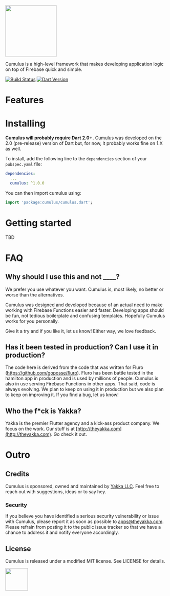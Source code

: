 
<img src="https://storage.googleapis.com/yakka-logos/logo_cumulus.png" align="center" width="160">

Cumulus is a high-level framework that makes developing application logic on top of Firebase quick and simple.

[![Build Status](https://travis-ci.org/theyakka/cumulus.svg?branch=master)](https://travis-ci.org/theyakka/cumulus)
[![Dart Version](https://img.shields.io/badge/Dart-2.0+-lightgrey.svg)](https://dartlang.org/)

# Features


# Installing

**Cumulus will probably require Dart 2.0+.** Cumulus was developed on the 2.0 (pre-release) version of Dart but, for now, it probably works fine on 1.X as well.

To install, add the following line to the `dependencies` section of your `pubspec.yaml` file:

```yaml
dependencies:
  ...
  cumulus: ^1.0.0

```

You can then import cumulus using:

```dart
import 'package:cumulus/cumulus.dart';
```

# Getting started

TBD


# FAQ

## Why should I use this and not ____?

We prefer you use whatever you want. Cumulus is, most likely, no better or worse than the alternatives.

Cumulus was designed and developed because of an actual need to make working with Firebase Functions easier and faster. Developing apps should be fun, not tedious boilerplate and confusing templates. Hopefully Cumulus works for you personally.

Give it a try and if you like it, let us know! Either way, we love feedback.

## Has it been tested in production? Can I use it in production?

The code here is derived from the code that was written for Fluro (https://github.com/goposse/fluro). Fluro has been battle tested in the hamilton app in production and is used by millions of people. Cumulus is also in use serving Firebase Functions in other apps. That said, code is always evolving. We plan to keep on using it in production but we also plan to keep on improving it. If you find a bug, let us know!

## Who the f*ck is Yakka?

Yakka is the premier Flutter agency and a kick-ass product company. We focus on the work. Our stuff is at [http://theyakka.com](http://theyakka.com). Go check it out.

# Outro

## Credits

Cumulus is sponsored, owned and maintained by [Yakka LLC](http://theyakka.com). Feel free to reach out with suggestions, ideas or to say hey.

### Security

If you believe you have identified a serious security vulnerability or issue with Cumulus, please report it as soon as possible to apps@theyakka.com. Please refrain from posting it to the public issue tracker so that we have a chance to address it and notify everyone accordingly.

## License

Cumulus is released under a modified MIT license. See LICENSE for details.

<img src="https://storage.googleapis.com/yakka-logos/logo_wordmark.png" align="center" width="70">
